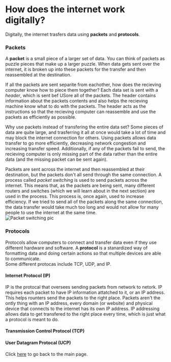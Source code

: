 # How does the internet work digitally?
Digitally, the internet trasfers data using **packets** and **protocols**.  
### Packets
A **packet** is a small piece of a larger set of data. You can think of packets as puzzle pieces that make up a larger puzzle. When data gets sent over the internet, it is broken up into these packets for the transfer and then reassembled at the destination.  
  
If all the packets are sent separite from eachother, how does the recieving computer know how to piece them together? Each data set is sent with a *header*, which is sent bef USore all of the packets. The header contains information about the packets contents and also helps the recieving machine know what to do with the packets. The header acts as the instructions so that the recieving computer can reassemble and use the packets as efficiently as possible.  
  
Why use packets instead of transfering the entire data set? Some pieces of data are quite large, and trasferring it all at once would take a lot of time and may block the internet connection for others. Using packets allows data transfer to go more efficiently, decreasing network congestion and increasing transfer speed. Additionally, if any of the packets fail to send, the recieving computer is only missing part of the data rather than the entire data (and the missing packet can be sent again).
  
Packets are sent across the internet and then reassembled at their destination, but the packets don't all send through the same connection. A process called *packet switching* is used to send packets across the internet. This means that, as the packets are being sent, many different routers and switches (which we will learn about in the next section) are used in the process. This process is, once again, used to increase efficiency. If we tried to send all of the packets along the same connection, the data transfer would take much too long and would not allow for many people to use the internet at the same time.  
![Packet switching pic](https://github.com/user-attachments/assets/6ad98851-ddb5-4d66-90ac-e41bddbe1d7a)  
### Protocols
Protocols allow computers to connect and transfer data even if they use different hardware and software. A **protocol** is a stanardized way of formatting data and doing certain actions so that multiple devices are able to communicate.  
Some different protocas include TCP, UDP, and IP.  
  
#### Internet Protocol (IP)
IP is the protocal that oversees sending packets from network to netork. IP requires each packet to have IP information attatched to it, or an IP address. This helps rounters send the packets to the right place. Packets aren't the ontly thing with an IP address, every domain (or website) and physical device that connects to the internet has its own IP address. IP addressing allows data to get transfered to the right place every time, which is just what a protocol is meant to do.
  
#### Transmission Control Protocol (TCP)
  
#### User Datagram Protocal (UCP)
  
Click [here](README.md) to go back to the main page.
